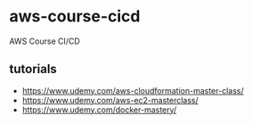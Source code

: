 # aws-course-cicd
AWS Course CI/CD

## tutorials
* https://www.udemy.com/aws-cloudformation-master-class/
* https://www.udemy.com/aws-ec2-masterclass/
* https://www.udemy.com/docker-mastery/
